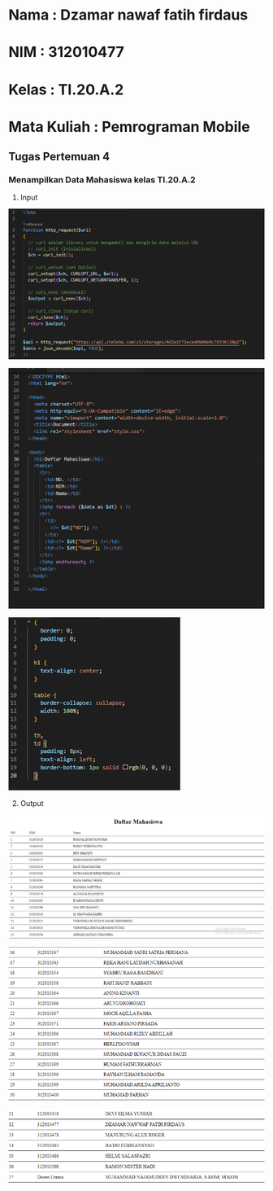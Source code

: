# Nama          : Dzamar nawaf fatih firdaus
# NIM           : 312010477
# Kelas         : TI.20.A.2
# Mata Kuliah   : Pemrograman Mobile


## Tugas Pertemuan 4
### Menampilkan Data Mahasiswa kelas TI.20.A.2

1. Input

![a.png](gambar/a.png)


![b.png](gambar/b.png)


![c.png](gambar/c.png)

2. Output

![d.png](gambar/d.png)


![e.png](gambar/e.png)


![f.png](gambar/f.png)